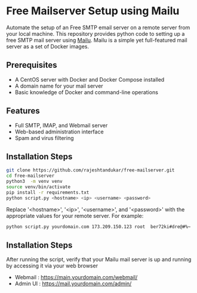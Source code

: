# Free Mailserver Setup using Mailu
Automate the setup of an Free SMTP email server on a remote server from your local machine.
This repository provides python code to setting up a free SMTP mail server using [Mailu](https://mailu.io/). Mailu is a simple yet full-featured mail server as a set of Docker images.

## Prerequisites

- A CentOS server with Docker and Docker Compose installed
- A domain name for your mail server
- Basic knowledge of Docker and command-line operations

## Features

- Full SMTP, IMAP, and Webmail server
- Web-based administration interface
- Spam and virus filtering

## Installation Steps

```bash
git clone https://github.com/rajeshtandukar/free-mailserver.git
cd free-mailserver
python3  -m venv venv
source venv/bin/activate
pip install -r requirements.txt
python script.py <hostname> <ip> <username> <password>
```
Replace '&lt;hostname&gt;', '&lt;ip&gt;', '&lt;username&gt;', and '&lt;password&gt;' with the appropriate values for your remote server. For example:
```bash
python script.py yourdomain.com 173.209.150.123 root  ber72ki#dre@#%~
```

## Installation Steps

After running the script, verify that your Mailu mail server is up and running by accessing it via your web browser 

- Webmail : https://main.yourdomain.com/webmail/
- Admin UI : https://mail.yourdomain.com/admin/
